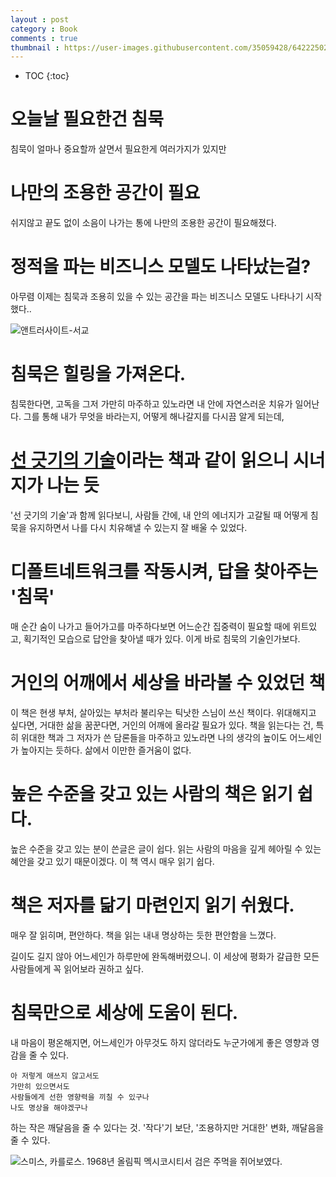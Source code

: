 ```yaml
---
layout : post
category : Book
comments : true
thumbnail : https://user-images.githubusercontent.com/35059428/64222502-e3c91080-cf02-11e9-8f12-7df138276a62.png
---
```


* TOC
{:toc}

# 오늘날 필요한건 침묵

침묵이 얼마나 중요할까
살면서 필요한게 여러가지가 있지만

# 나만의 조용한 공간이 필요

쉬지않고 끝도 없이 소음이 나가는 통에
나만의 조용한 공간이 필요해졌다.

# 정적을 파는 비즈니스 모델도 나타났는걸?

아무렴 이제는 침묵과 조용히 있을 수 있는 공간을 파는
비즈니스 모델도 나타나기 시작했다..

![앤트러사이트-서교](https://pds.joins.com/news/component/htmlphoto_mmdata/201908/27/8efe784a-ea93-4813-bda7-032168c3ea31.jpg "출처 중앙일보")

# 침묵은 힐링을 가져온다.

침묵한다면, 고독을 그저 가만히 마주하고 있노라면
내 안에 자연스러운 치유가 일어난다.
그를 통해 내가 무엇을 바라는지, 어떻게 해나갈지를 다시끔 알게 되는데,

# [선 긋기의 기술](https://wholesome-sj.github.io/2019-08-25-%EB%A7%88%EC%9D%8C%EC%9D%B4-%EB%A7%91%EC%95%84%EC%A0%B8-%EB%B2%84%EB%A0%B8%EB%8B%A4-%EC%84%A0%EA%B8%8B%EA%B8%B0%EC%9D%98-%EA%B8%B0%EC%88%A0)이라는 책과 같이 읽으니 시너지가 나는 듯

'선 긋기의 기술'과 함께 읽다보니,
사람들 간에, 내 안의 에너지가 고갈될 때
어떻게 침묵을 유지하면서
나를 다시 치유해낼 수 있는지 잘 배울 수 있었다.

# 디폴트네트워크를 작동시켜, 답을 찾아주는 '침묵'

매 순간 숨이 나가고 들어가고를 마주하다보면
어느순간 집중력이 필요할 때에
위트있고, 획기적인 모습으로 답안을 찾아낼 때가 있다.
이게 바로 침묵의 기술인가보다.

# 거인의 어깨에서 세상을 바라볼 수 있었던 책

이 책은 현생 부처, 살아있는 부처라 불리우는 틱낫한 스님이 쓰신 책이다.
위대해지고 싶다면, 거대한 삶을 꿈꾼다면, 거인의 어깨에 올라갈 필요가 있다.
책을 읽는다는 건, 특히 위대한 책과 그 저자가 쓴 담론들을 마주하고 있노라면
나의 생각의 높이도 어느세인가 높아지는 듯하다.
삶에서 이만한 즐거움이 없다.

# 높은 수준을 갖고 있는 사람의 책은 읽기 쉽다.
높은 수준을 갖고 있는 분이 쓴글은
글이 쉽다.
읽는 사람의 마음을 깊게 헤아릴 수 있는 혜안을 갖고 있기 때문이겠다.
이 책 역시 매우 읽기 쉽다.

# 책은 저자를 닮기 마련인지 읽기 쉬웠다. 

매우 잘 읽히며, 편안하다.
책을 읽는 내내
명상하는 듯한 편안함을 느꼈다.

길이도 길지 않아 어느세인가 하루만에 완독해버렸으니.
이 세상에 평화가 갈급한 모든 사람들에게
꼭 읽어보라 권하고 싶다.

# 침묵만으로 세상에 도움이 된다.
내 마음이 평온해지면, 어느세인가
아무것도 하지 않더라도 누군가에게
좋은 영향과 영감을 줄 수 있다.

```
아 저렇게 애쓰지 않고서도
가만히 있으면서도
사람들에게 선한 영향력을 끼칠 수 있구나
나도 명상을 해야겠구나
```

하는 작은 깨달음을 줄 수 있다는 것.
'작다'기 보단, '조용하지만 거대한' 변화, 깨달음을 줄 수 있다.

![스미스, 카를로스. 1968년 올림픽 멕시코시티서 검은 주먹을 쥐어보였다.](https://images-i.jpimedia.uk/imagefetch/c_fill,f_auto,q_auto:eco,w_1475/https://inews.co.uk/wp-content/uploads/2018/10/GettyImages-516309908.jpg "미국 내 흑인 인권 운동에 영향을 끼침")

